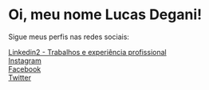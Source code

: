 # Oi, meu nome Lucas Degani!

Sigue meus perfis nas redes sociais:

<div>
  <a href="https://www.linkedin.com/in/lucas-degani/">Linkedin2 - Trabalhos e experiência profissional</a>
</div>

<div>
  <a href="https://www.instagram.com/lucasdegani_/">Instagram</a>
</div>

<div>
  <a href="https://www.facebook.com/lucasrdegani">Facebook</a>
</div>

<div>
  <a href="https://twitter.com/LucasDegani_">Twitter</a>
</div>
